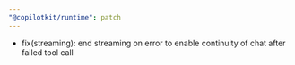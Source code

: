 ```yaml
---
"@copilotkit/runtime": patch
---
```


- fix(streaming): end streaming on error to enable continuity of chat after failed tool call
